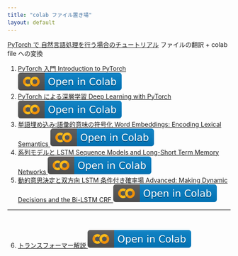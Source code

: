 ```yaml
---
title: "colab ファイル置き場"
layout: default
---
```


[PyTorch で 自然言語処理を行う場合のチュートリアル](https://github.com/pytorch/tutorials/tree/master/beginner_source/nlp) ファイルの翻訳 + colab file への変換

1. [PyTorch 入門 Introduction to PyTorch <img src="/assets/colab_icon.svg">](https://colab.research.google.com/github/JPA-BERT/jpa-bert.github.io/blob/master/notebooks/01pytorch_tutorial.ipynb)
2. [PyTorch による深層学習 Deep Learning with PyTorch <img src="/assets/colab_icon.svg">](https://colab.research.google.com/github/JPA-BERT/jpa-bert.github.io/blob/master/notebooks/02deep_learning_tutorial.ipynb)
3. [単語埋め込み:語彙的意味の符号化 Word Embeddings: Encoding Lexical Semantics <img src="/assets/colab_icon.svg">](https://colab.research.google.com/github/JPA-BERT/jpa-bert.github.io/blob/master/notebooks/03word_embeddings_tutorial.ipynb)
4. [系列モデルと LSTM Sequence Models and Long-Short Term Memory Networks <img src="/assets/colab_icon.svg">](https://colab.research.google.com/github/JPA-BERT/jpa-bert.github.io/blob/master/notebooks/04sequence_models_tutorial.ipynb)
5. [動的意思決定と双方向 LSTM 条件付き確率場 Advanced: Making Dynamic Decisions and the Bi-LSTM CRF <img src="/assets/colab_icon.svg">](https://colab.research.google.com/github/JPA-BERT/jpa-bert.github.io/blob/master/notebooks/05advanced_tutorial.ipynb)

---
<br/>

6. [トランスフォーマー解説 <img src="/assets/colab_icon.svg">](https://colab.research.google.com/github/JPA-BERT/jpa-bert.github.io/blob/master/notebooks/2020_0722Annotated_Attention_is_All_You_Need.ipynb)

